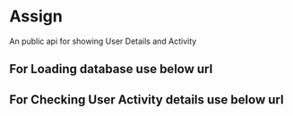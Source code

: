 # Assign
An public api for showing User Details and Activity

## For Loading database use below url


## For Checking User Activity details use below url

